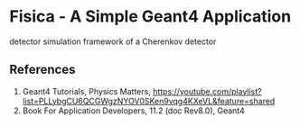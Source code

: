 # Fisica - A Simple Geant4 Application 
detector simulation framework of a Cherenkov detector

## References 
1. Geant4 Tutorials, Physics Matters, https://youtube.com/playlist?list=PLLybgCU6QCGWgzNYOV0SKen9vqg4KXeVL&feature=shared
2. Book For Application Developers, 11.2 (doc Rev8.0), Geant4 

